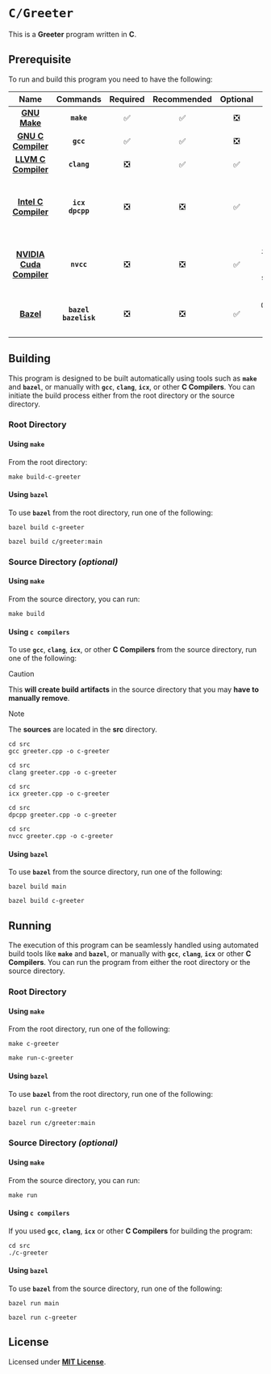 # `C/Greeter`

This is a **Greeter** program written in **C**.

## Prerequisite

To run and build this program you need to have the following:

<div align="center">

| Name | Commands | Required | Recommended | Optional | Notes |
|:----:|:--------:|:--------:|:-----------:|:--------:|:-----:|
| [**GNU Make**](https://www.gnu.org/software/make/) | **`make`** | &#9989; | &#9989; | &#10062; | **`sudo apt install make`** |
| [**GNU C Compiler**](https://gcc.gnu.org) | **`gcc`** | &#9989; | &#9989; | &#10062; | **`sudo apt install gcc`** |
| [**LLVM C Compiler**](https://releases.llvm.org/download.html) | **`clang`** | &#10062; | &#9989; | &#9989; | **`sudo apt install clang`** |
| [**Intel C Compiler**](https://www.intel.com/content/www/us/en/developer/tools/oneapi/dpc-compiler.html) | **`icx`**<br>**`dpcpp`** | &#10062; | &#10062; | &#9989; | **`sudo apt install intel-basekit`**<br>or<br>**`sudo apt install intel-hpckit`** |
| [**NVIDIA Cuda Compiler**](https://developer.nvidia.com/cuda-downloads) | **`nvcc`** | &#10062; | &#10062; | &#9989; | **`sudo apt install nvidia-cuda-toolkit`**<br>or<br>**`sudo apt instal cuda`** |
| [**Bazel**](https://bazel.build/) | **`bazel`**<br>**`bazelisk`** | &#10062; | &#10062; | &#9989; | **`npm install -g @bazel/bazelisk`**<br>or<br>**`sudo apt install bazel`** |

</div>

## Building

This program is designed to be built automatically using tools such as
**`make`** and **`bazel`**, or manually with **`gcc`**, **`clang`**, **`icx`**,
or other **C Compilers**. You can initiate the build process either from the
root directory or the source directory.

### Root Directory

#### Using `make`

From the root directory:

```
make build-c-greeter
```

#### Using `bazel`

To use **`bazel`** from the root directory, run one of the following:

```
bazel build c-greeter
```
```
bazel build c/greeter:main
```

### Source Directory _(optional)_

#### Using `make`

From the source directory, you can run:

```
make build
```

#### Using `c compilers`

To use **`gcc`**, **`clang`**, **`icx`**, or other **C Compilers** from the
source directory, run one of the following:

> [!CAUTION]
> This **will create build artifacts** in the source directory that you may
> **have to manually remove**.

> [!NOTE]
> The **sources** are located in the **src** directory.

```
cd src
gcc greeter.cpp -o c-greeter
```
```
cd src
clang greeter.cpp -o c-greeter
```
```
cd src
icx greeter.cpp -o c-greeter
```
```
cd src
dpcpp greeter.cpp -o c-greeter
```
```
cd src
nvcc greeter.cpp -o c-greeter
```


#### Using `bazel`

To use **`bazel`** from the source directory, run one of the following:

```
bazel build main
```
```
bazel build c-greeter
```

## Running

The execution of this program can be seamlessly handled using automated build
tools like **`make`** and **`bazel`**, or manually with **`gcc`**, **`clang`**,
**`icx`** or other **C Compilers**. You can run the program from either the root
directory or the source directory.

### Root Directory

#### Using `make`

From the root directory, run one of the following:

```
make c-greeter
```
```
make run-c-greeter
```

#### Using `bazel`

To use **`bazel`** from the root directory, run one of the following:

```
bazel run c-greeter
```
```
bazel run c/greeter:main
```

### Source Directory _(optional)_

#### Using `make`

From the source directory, you can run:

```
make run
```

#### Using `c compilers`

If you used **`gcc`**, **`clang`**, **`icx`** or other **C Compilers** for
building the program:

```
cd src
./c-greeter
```

#### Using `bazel`

To use **`bazel`** from the source directory, run one of the following:

```
bazel run main
```
```
bazel run c-greeter
```

## License

Licensed under [**MIT License**](LICENSE).
